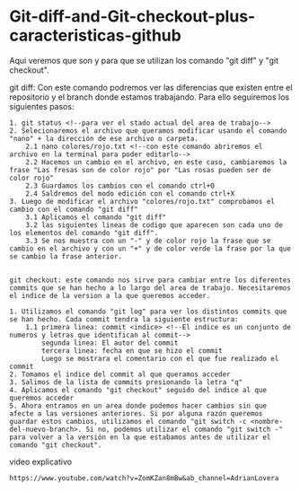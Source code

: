 # Git-diff-and-Git-checkout-plus-caracteristicas-github

Aqui veremos que son y para que se utilizan los comando "git diff" y "git checkout".

git diff: Con este comando podremos ver las diferencias que existen entre el repositorio y el branch donde estamos trabajando. 
Para ello seguiremos los siguientes pasos: 

    1. git status <!--para ver el stado actual del area de trabajo-->
    2. Selecionaremos el archivo que queramos modificar usando el comando "nano" + la dirección de ese archivo o carpeta. 
        2.1 nano colores/rojo.txt <!--con este comando abriremos el archivo en la terminal para poder editarlo-->
        2.2 Hacemos un cambio en el archivo, en este caso, cambiaremos la frase "Las fresas son de color rojo" por "Las rosas pueden ser de color rojo" 
        2.3 Guardamos los cambios con el comando ctrl+O 
        2.4 Saldremos del modo edición con el comando ctrl+X 
    3. Luego de modificar el archivo "colores/rojo.txt" comprobamos el cambio con el comando "git diff"
        3.1 Aplicamos el comando "git diff"
        3.2 las siguientes lineas de codigo que aparecen son cada uno de los elementos del comando "git diff". 
        3.3 Se nos muestra con un "-" y de color rojo la frase que se cambio en el archivo y con un "+" y de color verde la frase por la que se cambio la frase anterior.
    

    git checkout: este comando nos sirve para cambiar entre los diferentes commits que se han hecho a lo largo del area de trabajo. Necesitaremos el indice de la version a la que queremos acceder. 

    1. Utilizamos el comando "git log" para ver los distintos commits que se han hecho. Cada commit tendra la siguiente estructura: 
        1.1 primera linea: commit <indice> <!--El indice es un conjunto de numeros y letras que identifican al commit-->
            segunda linea: El autor del commit
            tercera linea: fecha en que se hizo el commit
            Luego se mostrara el comentario con el que fue realizado el commit
    2. Tomamos el indice del commit al que queramos acceder 
    3. Salimos de la lista de commits presionando la letra "q"
    4. Aplicamos el comando "git checkout" seguido del indice al que queremos acceder
    5. Ahora entramos en un area donde podemos hacer cambios sin que afecte a las versiones anteriores. Si por alguna razón queremos guardar estos cambios, utilizamos el comando "git switch -c <nombre-del-nuevo-branch>. Si no, podemos utilizar el comando "git switch -" para volver a la versión en la que estabamos antes de utilizar el comando "git checkout". 


video explicativo 

    https://www.youtube.com/watch?v=ZomKZan8mBw&ab_channel=AdrianLovera